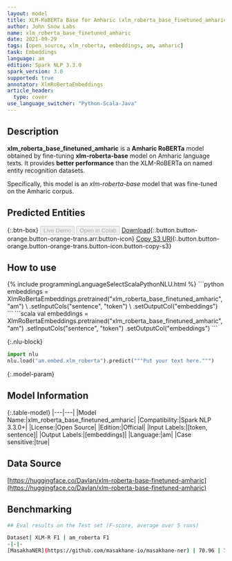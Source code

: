 ```yaml
---
layout: model
title: XLM-RoBERTa Base for Amharic (xlm_roberta_base_finetuned_amharic)
author: John Snow Labs
name: xlm_roberta_base_finetuned_amharic
date: 2021-09-29
tags: [open_source, xlm_roberta, embeddings, am, amharic]
task: Embeddings
language: am
edition: Spark NLP 3.3.0
spark_version: 3.0
supported: true
annotator: XlmRoBertaEmbeddings
article_header:
  type: cover
use_language_switcher: "Python-Scala-Java"
---
```


## Description

**xlm_roberta_base_finetuned_amharic** is a **Amharic RoBERTa** model obtained by fine-tuning **xlm-roberta-base** model on Amharic language texts. It provides **better performance** than the XLM-RoBERTa on named entity recognition datasets.
  
Specifically, this model is an *xlm-roberta-base* model that was fine-tuned on the Amharic corpus.

## Predicted Entities



{:.btn-box}
<button class="button button-orange" disabled>Live Demo</button>
<button class="button button-orange" disabled>Open in Colab</button>
[Download](https://s3.amazonaws.com/auxdata.johnsnowlabs.com/public/models/xlm_roberta_base_finetuned_amharic_am_3.3.0_3.0_1632912241061.zip){:.button.button-orange.button-orange-trans.arr.button-icon}
[Copy S3 URI](s3://auxdata.johnsnowlabs.com/public/models/xlm_roberta_base_finetuned_amharic_am_3.3.0_3.0_1632912241061.zip){:.button.button-orange.button-orange-trans.button-icon.button-copy-s3}

## How to use



<div class="tabs-box" markdown="1">
{% include programmingLanguageSelectScalaPythonNLU.html %}
```python
embeddings = XlmRoBertaEmbeddings.pretrained("xlm_roberta_base_finetuned_amharic", "am") \
      .setInputCols("sentence", "token") \
      .setOutputCol("embeddings")
```
```scala
val embeddings = XlmRoBertaEmbeddings.pretrained("xlm_roberta_base_finetuned_amharic", "am")
      .setInputCols("sentence", "token")
      .setOutputCol("embeddings")
```


{:.nlu-block}
```python
import nlu
nlu.load("am.embed.xlm_roberta").predict("""Put your text here.""")
```

</div>

{:.model-param}
## Model Information

{:.table-model}
|---|---|
|Model Name:|xlm_roberta_base_finetuned_amharic|
|Compatibility:|Spark NLP 3.3.0+|
|License:|Open Source|
|Edition:|Official|
|Input Labels:|[token, sentence]|
|Output Labels:|[embeddings]|
|Language:|am|
|Case sensitive:|true|

## Data Source

[https://huggingface.co/Davlan/xlm-roberta-base-finetuned-amharic](https://huggingface.co/Davlan/xlm-roberta-base-finetuned-amharic)

## Benchmarking

```bash
## Eval results on the Test set (F-score, average over 5 runs)

Dataset| XLM-R F1 | am_roberta F1
-|-|-
[MasakhaNER](https://github.com/masakhane-io/masakhane-ner) | 70.96 | 77.97
```